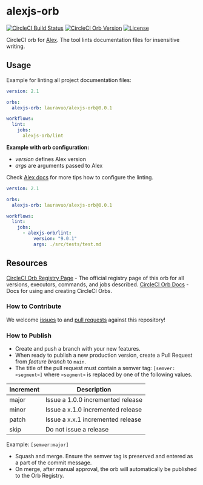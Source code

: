# alexjs-orb

[![CircleCI Build Status](https://circleci.com/gh/lauravuo/alexjs-orb.svg?style=shield "CircleCI Build Status")](https://circleci.com/gh/lauravuo/alexjs-orb) 
[![CircleCI Orb Version](https://img.shields.io/badge/endpoint.svg?url=https://badges.circleci.io/orb/lauravuo/alexjs-orb)](https://circleci.com/orbs/registry/orb/lauravuo/alexjs-orb)
[![License](https://img.shields.io/badge/License-Apache%202.0-blue.svg)](https://opensource.org/licenses/Apache-2.0)


CircleCI orb for [Alex](https://alexjs.com/). The tool lints documentation files for insensitive writing.

## Usage

Example for linting all project documentation files:

```yaml
version: 2.1

orbs:
  alexjs-orb: lauravuo/alexjs-orb@0.0.1

workflows:
  lint:
    jobs:
      alexjs-orb/lint

```

**Example with orb configuration:**

* *version* defines Alex version
* *args* are arguments passed to Alex 

Check [Alex docs](https://github.com/get-alex/alex) for more tips how to configure the linting.

```yaml
version: 2.1

orbs:
  alexjs-orb: lauravuo/alexjs-orb@0.0.1

workflows:
  lint:
    jobs:
      - alexjs-orb/lint:
          version: "9.0.1"
          args: ./src/tests/test.md

```

## Resources

[CircleCI Orb Registry Page](https://circleci.com/orbs/registry/orb/lauravuo/alexjs-orb) - The official registry page of this orb for all versions, executors, commands, and jobs described.
[CircleCI Orb Docs](https://circleci.com/docs/2.0/orb-intro/#section=configuration) - Docs for using and creating CircleCI Orbs.

### How to Contribute

We welcome [issues](https://github.com/lauravuo/alexjs-orb/issues) to and [pull requests](https://github.com/lauravuo/alexjs-orb/pulls) against this repository!

### How to Publish
* Create and push a branch with your new features.
* When ready to publish a new production version, create a Pull Request from _feature branch_ to `main`.
* The title of the pull request must contain a semver tag: `[semver:<segment>]` where `<segment>` is replaced by one of the following values.

| Increment | Description|
| ----------| -----------|
| major     | Issue a 1.0.0 incremented release|
| minor     | Issue a x.1.0 incremented release|
| patch     | Issue a x.x.1 incremented release|
| skip      | Do not issue a release|

Example: `[semver:major]`

* Squash and merge. Ensure the semver tag is preserved and entered as a part of the commit message.
* On merge, after manual approval, the orb will automatically be published to the Orb Registry.

